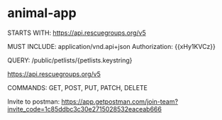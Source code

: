 # animal-app



STARTS WITH:
https://api.rescuegroups.org/v5

MUST INCLUDE:
application/vnd.api+json
Authorization: {{xHy1KVCz}}

QUERY:
/public/petlists/{petlists.keystring}

https://api.rescuegroups.org/v5


COMMANDS:
GET, POST, PUT, PATCH, DELETE


Invite to postman:
https://app.getpostman.com/join-team?invite_code=1c85ddbc3c30e2715028532eaceab666